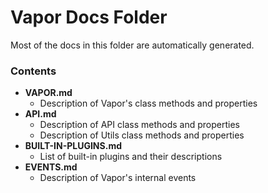 # Vapor Docs Folder

Most of the docs in this folder are automatically generated.

### Contents

* __VAPOR.md__
  * Description of Vapor's class methods and properties
* __API.md__
  * Description of API class methods and properties
  * Description of Utils class methods and properties
* __BUILT-IN-PLUGINS.md__
  * List of built-in plugins and their descriptions
* __EVENTS.md__
  * Description of Vapor's internal events
